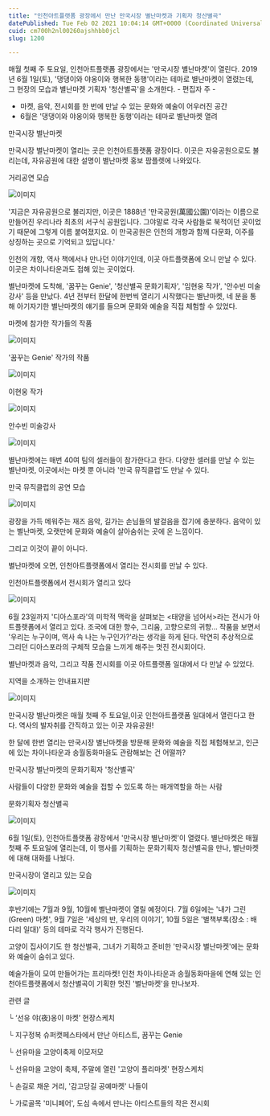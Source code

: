 ```yaml
---
title: "인천아트플랫폼 광장에서 만난 만국시장 별난마켓과 기획자 청산별곡"
datePublished: Tue Feb 02 2021 10:04:14 GMT+0000 (Coordinated Universal Time)
cuid: cm700h2nl00260ajshhbb0jcl
slug: 1200

---
```



매월 첫째 주 토요일, 인천아트플랫폼 광장에서는 '만국시장 별난마켓'이 열린다. 2019년 6월 1일(토), '댕댕이와 야옹이와 행복한 동행'이라는 테마로 별난마켓이 열렸는데, 그 현장의 모습과 별난마켓 기획자 '청산별곡'을 소개한다. - 편집자 주 -

- 마켓, 음악, 전시회를 한 번에 만날 수 있는 문화와 예술이 어우러진 공간
- 6월은 '댕댕이와 야옹이와 행복한 동행'이라는 테마로 별난마켓 열려

만국시장 별난마켓

만국시장 별난마켓이 열리는 곳은 인천아트플랫폼 광장이다. 이곳은 자유공원으로도 불리는데, 자유공원에 대한 설명이 별난마켓 홍보 팜플렛에 나와있다.

거리공연 모습

![이미지](https://cdn.hashnode.com/res/hashnode/image/upload/v1739249860235/2414870a-d306-48e7-bd4d-f1aad37c0965.jpeg)

'지금은 자유공원으로 불리지만, 이곳은 1888년 '만국공원(萬國公園)'이라는 이름으로 만들어진 우리나라 최초의 서구식 공원입니다. 그야말로 각국 사람들로 북적이던 곳이었기 때문에 그렇게 이름 붙여졌지요. 이 만국공원은 인천의 개항과 함께 다문화, 이주를 상징하는 곳으로 기억되고 있답니다.'

인천의 개항, 역사 책에서나 만나던 이야기인데, 이곳 아트플랫폼에 오니 만날 수 있다. 이곳은 차이나타운과도 접해 있는 곳이었다.

별난마켓에 도착해, '꿈꾸는 Genie', '청산별곡 문화기획자', '임현웅 작가', '안수빈 미술강사' 등을 만났다. 4년 전부터 한달에 한번씩 열리기 시작했다는 별난마켓, 네 분을 통해 아기자기한 별난마켓의 얘기를 들으며 문화와 예술을 직접 체험할 수 있었다.

마켓에 참가한 작가들의 작품

![이미지](https://cdn.hashnode.com/res/hashnode/image/upload/v1739249862839/8e146e9f-b033-45a9-a97b-4e519873c8d2.jpeg)

'꿈꾸는 Genie' 작가의 작품

![이미지](https://cdn.hashnode.com/res/hashnode/image/upload/v1739249864943/ccf128b4-07f6-44f2-aefb-cf3529a7ec6e.jpeg)

이현웅 작가

![이미지](https://cdn.hashnode.com/res/hashnode/image/upload/v1739249867484/29a0653c-281e-482e-9b7f-6092d67dd1fc.jpeg)

안수빈 미술강사

![이미지](https://cdn.hashnode.com/res/hashnode/image/upload/v1739249869722/687fe058-0695-41b9-87b2-dccaae203c56.jpeg)

별난마켓에는 매번 40여 팀의 셀러들이 참가한다고 한다. 다양한 셀러를 만날 수 있는 별난마켓, 이곳에서는 마켓 뿐 아니라 '만국 뮤직클럽'도 만날 수 있다.

만국 뮤직클럽의 공연 모습

![이미지](https://cdn.hashnode.com/res/hashnode/image/upload/v1739249871943/76351f28-187c-481d-ae7c-95972ddd68ce.jpeg)

광장을 가득 메워주는 재즈 음악, 길가는 손님들의 발걸음을 잡기에 충분하다. 음악이 있는 별난마켓, 오랫만에 문화와 예술이 살아숨쉬는 곳에 온 느낌이다.

그리고 이것이 끝이 아니다.

별난마켓에 오면, 인천아트플랫폼에서 열리는 전시회를 만날 수 있다.

인천아트플랫폼에서 전시회가 열리고 있다

![이미지](https://cdn.hashnode.com/res/hashnode/image/upload/v1739249874240/ee187bed-84a2-423a-8d5a-71ef9a00fb6e.jpeg)

6월 23일까지 '디아스포라'의 미학적 맥락을 살펴보는 <태양을 넘어서>라는 전시가 아트플랫폼에서 열리고 있다. 조국에 대한 향수, 그리움, 고향으로의 귀향... 작품을 보면서 '우리는 누구이며, 역사 속 나는 누구인가?'라는 생각을 하게 된다. 막연히 추상적으로 그리던 디아스포라의 구체적 모습을 느끼게 해주는 멋진 전시회이다.

별난마켓과 음악, 그리고 작품 전시회를 이곳 아트플랫폼 일대에서 다 만날 수 있었다.

지역을 소개하는 안내표지판

![이미지](https://cdn.hashnode.com/res/hashnode/image/upload/v1739249876516/8633528f-16fb-4bb5-9e2b-ed7386c0ad23.jpeg)

만국시장 별난마켓은 매월 첫째 주 토요일,이곳 인천아트플랫폼 일대에서 열린다고 한다. 역사의 발자취를 간직하고 있는 이곳 자유공원!

한 달에 한번 열리는 만국시장 별난마켓을 방문해 문화와 예술을 직접 체험해보고, 인근에 있는 차이나타운과 송월동화마을도 관람해보는 건 어떨까?

만국시장 별난마켓의 문화기획자 '청산별곡'

사람들이 다양한 문화와 예술을 접할 수 있도록 하는 매개역할을 하는 사람

문화기획자 청산별곡

![이미지](https://cdn.hashnode.com/res/hashnode/image/upload/v1739249879026/9e834305-12d2-4a96-a377-56183540eb72.jpeg)

6월 1일(토), 인천아트플랫폼 광장에서 '만국시장 별난마켓'이 열렸다. 별난마켓은 매월 첫째 주 토요일에 열리는데, 이 행사를 기획하는 문화기획자 청산별곡을 만나, 별난마켓에 대해 대화를 나눴다.

만국시장이 열리고 있는 모습

![이미지](https://cdn.hashnode.com/res/hashnode/image/upload/v1739249881401/d252065c-2120-4ec6-93d1-2eec903162ba.jpeg)

후반기에는 7월과 9월, 10월에 별난마켓이 열릴 예정이다. 7월 6일에는 '내가 그린(Green) 마켓', 9월 7일은 '세상의 반, 우리의 이야기', 10월 5일은 '별책부록(장소 : 배다리 일대)' 등의 테마로 각각 행사가 진행된다.

고양이 집사이기도 한 청산별곡, 그녀가 기획하고 준비한 '만국시장 별난마켓'에는 문화와 예술이 숨쉬고 있다.

예술가들이 모여 만들어가는 프리마켓! 인천 차이나타운과 송월동화마을에 연해 있는 인천아트플랫폼에서 청산별곡이 기획한 멋진 '별난마켓'을 만나보자.

관련 글

└ ‘선유 야(夜)옹이 마켓’ 현장스케치

└ 지구정복 슈퍼캣페스타에서 만난 아티스트, 꿈꾸는 Genie

└ 선유마을 고양이축제 이모저모

└ 선유마을 고양이 축제, 주말에 열린 '고양이 플리마켓' 현장스케치

└ 손길로 채운 거리, '감고당길 공예마켓' 나들이

└ 가로골목 '미니페어', 도심 속에서 만나는 아티스트들의 작은 전시회